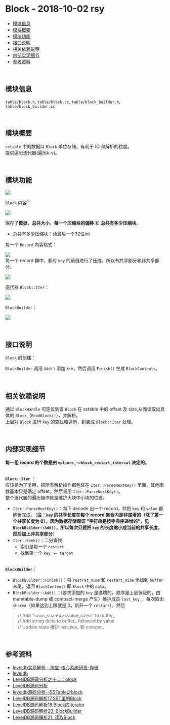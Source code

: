 # Block - 2018-10-02 rsy

- [模块信息](#module_info)
- [模块概要](#module_in_brief)
- [模块功能](#module_function)
- [接口说明](#interface_specification)
- [相关依赖说明](#dependency_specification)
- [内部实现细节](#inner_detail)
- [参考资料](#reference)


&nbsp;   
<a id="module_info"></a>
## 模块信息

`table/block.h`, `table/block.cc`, `table/block_builder.h`, `table/block_builder.cc`


&nbsp;   
<a id="module_in_brief"></a>
## 模块概要

`sstable` 中的数据以 `Block` 单位存储，有利于 IO 和解析的粒度。    
提供遍历迭代器(遍历k-v)。


&nbsp;   
<a id="module_function"></a>
## 模块功能

![](assets/Block_UML_10_02.png)

`Block` 内容：

![](assets/Block_structure_10_02.png)

保存了**数据**，**总共大小**，**每一个压缩块的偏移** 和 **总共有多少压缩块**。

- 总共有多少压缩块：读最后一个32位int

每一个 `Record` 内容格式：

![](assets/Block_data_format_10_02.png)   
每一个 record 群中，都对 `key` 的前缀进行了压缩，所以有共享部分和非共享部分。

![](assets/data_block_record_11_12.png)

迭代器 `Block::Iter`：

![](assets/Block_iter_UML_10_02.png)

`BlockBuilder`：

![](assets/Block_Builder_UML_10_02.png)


&nbsp;   
<a id="interface_specification"></a>
## 接口说明

`Block` 的创建：   

`BlockBuilder` 调用 `Add()` 添加 k-v，然后调用 `Finish()` 生成 `BlockContents`。


&nbsp;   
<a id="dependency_specification"></a>
## 相关依赖说明

通过 `BlockHandle` 可定位到该 `Block` 在 sstable 中的 offset 及 size,从而读取出具体的 `Block`（`ReadBlock()`），并解析。   
上层对 `Block` 进行 `key` 的查找和遍历，封装成 `Block::Iter` 处理。


&nbsp;   
<a id="inner_detail"></a>
## 内部实现细节

**每一组 record 的个数是由 `options_->block_restart_interval` 决定的。**


&nbsp;   
**`Block::Iter`** ：   
应该是为了复用，把所有解析操作都包装在 `Iter::ParseNextKey()` 里面，其他函数基本只是确定 offset，然后调用 `Iter::ParseNextKey()`。    
整个迭代器的遍历操作就是维护大块中小块的位置。   

- `Iter::ParseNextKey()`：向下 decode 出一个 record，并把 `key` 和 `value` 都解析完成。（**注：`key` 的共享长度在每个 record 集合内是非递增的（除了第一个共享长度为 0），因为数据存储保证 "字符串是按字典序递增的"，见 `BlockBuilder::Add()`，所以每次只要把 `key` 的长度缩小成当前的共享长度，然后加上非共享部分**）
- `Iter::Seek()`：二分查找
  - 索引是每一个 `restart`
  - 找到第一个 `key >= target`


&nbsp;    
**`BlockBuilder`**：

- `BlockBuilder::Finish()`：将 `restrat_nums` 和 `restart_size` 添加到 `buffer` 末尾，返回 `BlockContents` 即 `Block` 中的 `data`。
- `BlockBuilder::Add()`：（要求添加的 `key` 是递增的，顺序是上层保证的，由 memtable-dump 或 compact-merge 产生）维护成员 `last_key_`，每次取出 `shared`（如果达到上限就是 0，新开一个 `restart`），然后
> // Add "<shared><non_shared><value_size>" to buffer_   
> // Add string delta to buffer_ followed by value   
> // Update state   维护 last_key_ 和 conuter_


&nbsp;   
<a id="reference"></a>
## 参考资料

- [leveldb实现解析 - 淘宝-核心系统研发-存储](https://github.com/rsy56640/read_and_analyse_levelDB/blob/master/reference/DB%20leveldb%E5%AE%9E%E7%8E%B0%E8%A7%A3%E6%9E%90.pdf)
- [leveldb](https://dirtysalt.github.io/html/leveldb.html#orgcf948fc)
- [LevelDB源码分析之十二：block](https://blog.csdn.net/caoshangpa/article/details/78977743)
- [LevelDB源码分析](https://wenku.baidu.com/view/b3285278b90d6c85ec3ac687.html)
- [leveldb源码分析--SSTable之block](https://www.cnblogs.com/KevinT/p/3816794.html)
- [LevelDB源码解析17.SST里的Block](https://zhuanlan.zhihu.com/p/45125278)
- [LevelDB源码解析18.Block的Iterator](https://zhuanlan.zhihu.com/p/45217164)
- [LevelDB源码解析20. BlockBuilder](https://zhuanlan.zhihu.com/p/45523142)
- [LevelDB源码解析21. 读取Block](https://zhuanlan.zhihu.com/p/45524806)